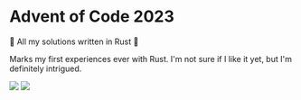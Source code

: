 # Advent of Code 2023

🎄 All my solutions written in Rust 🎄

Marks my first experiences ever with Rust. I'm not sure if I like it yet, but I'm definitely intrigued.

![](https://img.shields.io/badge/stars%20⭐-0-yellow)
![](https://img.shields.io/badge/days%20completed-0-red)
